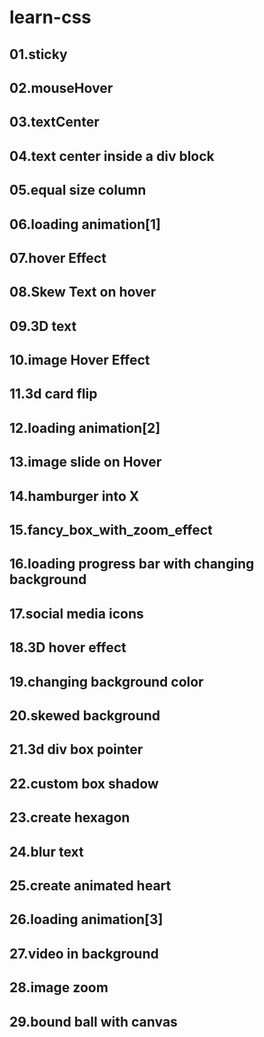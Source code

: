 # learn-css

## 01.sticky

## 02.mouseHover

## 03.textCenter

## 04.text center inside a div block

## 05.equal size column

## 06.loading animation[1]

## 07.hover Effect

## 08.Skew Text on hover

## 09.3D text

## 10.image Hover Effect

## 11.3d card flip

## 12.loading animation[2]

## 13.image slide on Hover

## 14.hamburger into X

## 15.fancy_box_with_zoom_effect

## 16.loading progress bar with changing background

## 17.social media icons

## 18.3D hover effect

## 19.changing background color

## 20.skewed background

## 21.3d div box pointer

## 22.custom box shadow

## 23.create hexagon

## 24.blur text

## 25.create animated heart

## 26.loading animation[3]

## 27.video in background

## 28.image zoom

## 29.bound ball with canvas

